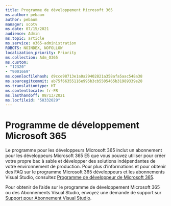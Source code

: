 ```yaml
---
title: Programme de développement Microsoft 365
ms.author: pebaum
author: pebaum
manager: scotv
ms.date: 07/15/2021
audience: Admin
ms.topic: article
ms.service: o365-administration
ROBOTS: NOINDEX, NOFOLLOW
localization_priority: Priority
ms.collection: Adm_O365
ms.custom:
- "12320"
- "9001669"
ms.openlocfilehash: d9cce98713e1a0a29402821a358afa5aac548a38
ms.sourcegitcommit: ab75f66355116e995b3cb5505465b31989339e28
ms.translationtype: HT
ms.contentlocale: fr-FR
ms.lasthandoff: 08/13/2021
ms.locfileid: "58332029"
---
```

# <a name="microsoft-365-developer-program"></a>Programme de développement Microsoft 365

Le programme pour les développeurs Microsoft 365 inclut un abonnement pour les développeurs Microsoft 365 E5 que vous pouvez utiliser pour créer votre propre bac à sable et développer des solutions indépendantes de votre environnement de production. Pour plus d’informations et pour obtenir des FAQ sur le programme Microsoft 365 développeurs et les abonnements Visual Studio, consultez [Programme de développeur de Microsoft 365](https://docs.microsoft.com/office/developer-program/microsoft-365-developer-program).

Pour obtenir de l’aide sur le programme de développement Microsoft 365 ou des Abonnements Visual Studio, envoyez une demande de support sur [Support pour Abonnement Visual Studio](https://visualstudio.microsoft.com/subscriptions/support/).